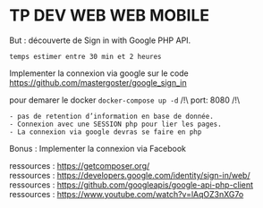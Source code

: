 # TP DEV WEB WEB MOBILE

But : découverte de Sign in with Google PHP API.

```temps estimer entre 30 min et 2 heures```

Implementer la connexion via google sur le code https://github.com/mastergoster/google_sign_in

pour demarer le docker ```docker-compose up -d``` /!\ port: 8080 /!\ 
		
	- pas de retention d’information en base de donnée.
	- Connexion avec une SESSION php pour lier les pages.
	- La connexion via google devras se faire en php


Bonus :  Implementer la connexion via Facebook


ressources : https://getcomposer.org/  
ressources : https://developers.google.com/identity/sign-in/web/  
ressources : https://github.com/googleapis/google-api-php-client  
ressources : https://www.youtube.com/watch?v=lAqOZ3nXG7o  